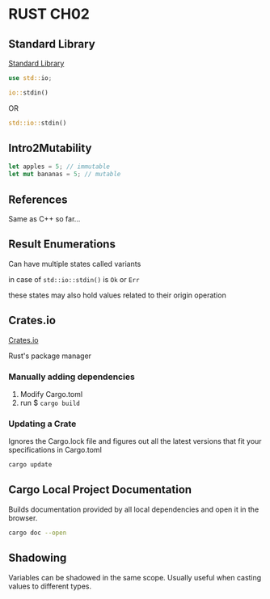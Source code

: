 # RUST CH02

## Standard Library

[Standard Library](https://doc.rust-lang.org/std/prelude/index.html)

```rust
use std::io;

io::stdin()
```

OR

```rust
std::io::stdin()
```

## Intro2Mutability

```rust
let apples = 5; // immutable
let mut bananas = 5; // mutable
```

## References

Same as C++ so far...

## Result Enumerations

Can have multiple states called variants

in case of `std::io::stdin()` is `Ok` or `Err`

these states may also hold values related to their origin operation

## Crates.io

[Crates.io](https://crates.io/)

Rust's package manager

### Manually adding dependencies

1. Modify Cargo.toml
2. run $ `cargo build`

### Updating a Crate

Ignores the Cargo.lock file and figures out all the latest versions that fit your specifications in Cargo.toml

```sh
cargo update
```

## Cargo Local Project Documentation

Builds documentation provided by all local dependencies and open it in the browser.

```sh
cargo doc --open
```

## Shadowing

Variables can be shadowed in the same scope. Usually useful when casting values to different types.